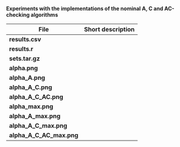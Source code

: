 **Experiments with the implementations of the nominal A, C and AC-checking algorithms**


**File** | Short description
------------ | -------------
**results.csv**  |
**results.r** |
**sets.tar.gz** |
**alpha.png** |
**alpha_A.png** |
**alpha_A_C.png** |
**alpha_A_C_AC.png** |
**alpha_max.png** |
**alpha_A_max.png** |
**alpha_A_C_max.png** |
**alpha_A_C_AC_max.png** |
